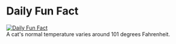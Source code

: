 # Daily Fun Fact
[![Daily Fun Fact](https://github.com/huy2x/daily-fun-facts/actions/workflows/daily-fun-facts.yml/badge.svg)](https://github.com/huy2x/daily-fun-facts/actions/workflows/daily-fun-facts.yml)<br/>
A cat's normal temperature varies around 101 degrees Fahrenheit.
